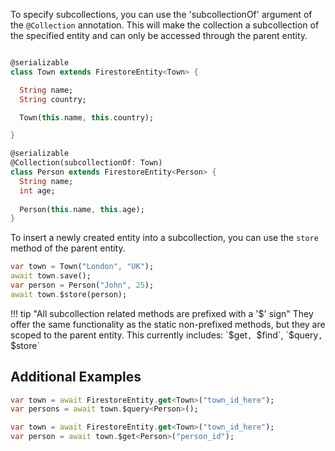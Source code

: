 To specify subcollections, you can use the 'subcollectionOf' argument of the `@Collection`
annotation. This will make the collection a subcollection of the specified entity and can only
be accessed through the parent entity.

```dart

@serializable
class Town extends FirestoreEntity<Town> {

  String name;
  String country;

  Town(this.name, this.country);

}

@serializable
@Collection(subcollectionOf: Town)
class Person extends FirestoreEntity<Person> {
  String name;
  int age;
  
  Person(this.name, this.age);
}

```

To insert a newly created entity into a subcollection, you can use the `store` method of the
parent entity.

``` .dart title="Inserting a subcollection entity"
var town = Town("London", "UK");
await town.save();
var person = Person("John", 25);
await town.$store(person);
```

!!! tip "All subcollection related methods are prefixed with a '$' sign"
    They offer the same functionality as the static non-prefixed methods, but
    they are scoped to the parent entity. This currently includes:
    `$get`, `$find`, `$query`, `$store`

## Additional Examples

``` .dart title="Retrieving a subcollection entities"
var town = await FirestoreEntity.get<Town>("town_id_here");
var persons = await town.$query<Person>();
```

``` .dart title="Retrieving a subcollection entity by id"
var town = await FirestoreEntity.get<Town>("town_id_here");
var person = await town.$get<Person>("person_id");
```
